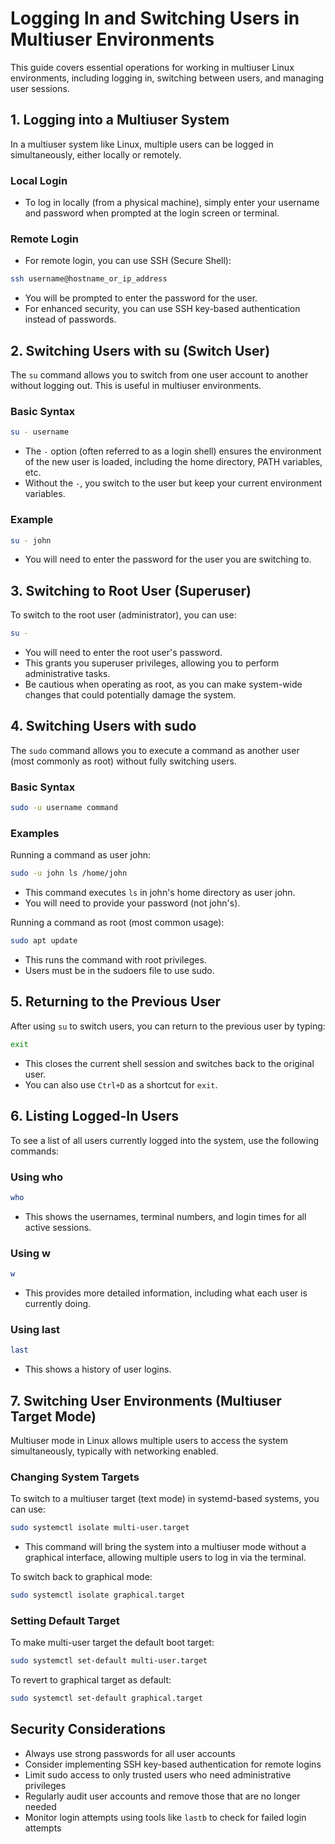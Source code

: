 # Logging In and Switching Users in Multiuser Environments

This guide covers essential operations for working in multiuser Linux environments, including logging in, switching between users, and managing user sessions.

## 1. Logging into a Multiuser System

In a multiuser system like Linux, multiple users can be logged in simultaneously, either locally or remotely.

### Local Login
- To log in locally (from a physical machine), simply enter your username and password when prompted at the login screen or terminal.

### Remote Login
- For remote login, you can use SSH (Secure Shell):

```bash
ssh username@hostname_or_ip_address
```

- You will be prompted to enter the password for the user.
- For enhanced security, you can use SSH key-based authentication instead of passwords.

## 2. Switching Users with su (Switch User)

The `su` command allows you to switch from one user account to another without logging out. This is useful in multiuser environments.

### Basic Syntax
```bash
su - username
```

- The `-` option (often referred to as a login shell) ensures the environment of the new user is loaded, including the home directory, PATH variables, etc.
- Without the `-`, you switch to the user but keep your current environment variables.

### Example
```bash
su - john
```

- You will need to enter the password for the user you are switching to.

## 3. Switching to Root User (Superuser)

To switch to the root user (administrator), you can use:

```bash
su -
```

- You will need to enter the root user's password. 
- This grants you superuser privileges, allowing you to perform administrative tasks.
- Be cautious when operating as root, as you can make system-wide changes that could potentially damage the system.

## 4. Switching Users with sudo

The `sudo` command allows you to execute a command as another user (most commonly as root) without fully switching users.

### Basic Syntax
```bash
sudo -u username command
```

### Examples

Running a command as user john:
```bash
sudo -u john ls /home/john
```
- This command executes `ls` in john's home directory as user john.
- You will need to provide your password (not john's).

Running a command as root (most common usage):
```bash
sudo apt update
```
- This runs the command with root privileges.
- Users must be in the sudoers file to use sudo.

## 5. Returning to the Previous User

After using `su` to switch users, you can return to the previous user by typing:

```bash
exit
```

- This closes the current shell session and switches back to the original user.
- You can also use `Ctrl+D` as a shortcut for `exit`.

## 6. Listing Logged-In Users

To see a list of all users currently logged into the system, use the following commands:

### Using who
```bash
who
```
- This shows the usernames, terminal numbers, and login times for all active sessions.

### Using w
```bash
w
```
- This provides more detailed information, including what each user is currently doing.

### Using last
```bash
last
```
- This shows a history of user logins.

## 7. Switching User Environments (Multiuser Target Mode)

Multiuser mode in Linux allows multiple users to access the system simultaneously, typically with networking enabled.

### Changing System Targets
To switch to a multiuser target (text mode) in systemd-based systems, you can use:

```bash
sudo systemctl isolate multi-user.target
```

- This command will bring the system into a multiuser mode without a graphical interface, allowing multiple users to log in via the terminal.

To switch back to graphical mode:

```bash
sudo systemctl isolate graphical.target
```

### Setting Default Target
To make multi-user target the default boot target:

```bash
sudo systemctl set-default multi-user.target
```

To revert to graphical target as default:

```bash
sudo systemctl set-default graphical.target
```

## Security Considerations

- Always use strong passwords for all user accounts
- Consider implementing SSH key-based authentication for remote logins
- Limit sudo access to only trusted users who need administrative privileges
- Regularly audit user accounts and remove those that are no longer needed
- Monitor login attempts using tools like `lastb` to check for failed login attempts